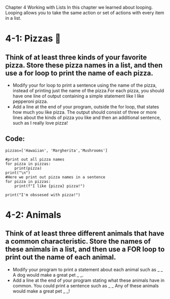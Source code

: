 Chapter 4 Working with Lists
In this chapter we learned about looping. Looping allows you to take the same action or set of actions with every item in a list. 

# 4-1: Pizzas 🍕
## Think of at least three kinds of your favorite pizza. Store these pizza names in a list, and then use a for loop to print the name of each pizza.
* Modify your for loop to print a sentence using the name of the pizza, instead of printing just the name of the pizza.For each pizza, you should have one line of output containing a simple statement like I like pepperoni pizza. 
* Add a line at the end of your program, outside the for loop, that states how much you like pizza. The output should consist of three or more lines about the kinds of pizza you like and then an additional sentence, such as I really love pizza!

## Code:
```
pizzas=['Hawaiian', 'Margherita','Mushrooms']

#print out all pizza names
for pizza in pizzas:
    print(pizza)
print("\n")
#Here we print out pizza names in a sentence
for pizza in pizzas:
    print(f"I like {pizza} pizza!")

print("I'm obssesed with pizza!")

```

# 4-2: Animals
## Think of at least three different animals that have a common characteristic. Store the names of these animals in a list, and then use a FOR loop to print out the name of each animal. 
* Modify your program to print a statement about each animal such as  _ _ A dog would make a great pet _ _.
* Add a line at the end of your program stating what these animals have in common. You could print a sentence such as  _ _ Any of these animals would make a great pet _ _!


